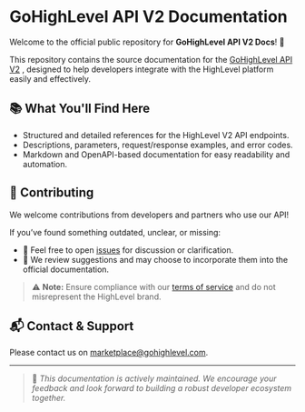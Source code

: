 # GoHighLevel API V2 Documentation

Welcome to the official public repository for **GoHighLevel API V2 Docs**! 🚀

This repository contains the source documentation for the [GoHighLevel API V2](https://marketplace.gohighlevel.com/docs/oauth/Overview/index.html) , designed to help developers integrate with the HighLevel platform easily and effectively.

## 📚 What You'll Find Here
- Structured and detailed references for the HighLevel V2 API endpoints.
- Descriptions, parameters, request/response examples, and error codes.
- Markdown and OpenAPI-based documentation for easy readability and automation.

## 🤝 Contributing
We welcome contributions from developers and partners who use our API!

If you’ve found something outdated, unclear, or missing:
- 🧠 Feel free to open [issues](https://github.com/GoHighLevel/api-v2-docs/issues) for discussion or clarification.
- 📌 We review suggestions and may choose to incorporate them into the official documentation.

> ⚠️ **Note:** Ensure compliance with our [terms of service](https://www.gohighlevel.com/terms) and do not misrepresent the HighLevel brand.

## 📬 Contact & Support
Please contact us on marketplace@gohighlevel.com. 

---

> 🔔 _This documentation is actively maintained. We encourage your feedback and look forward to building a robust developer ecosystem together._
